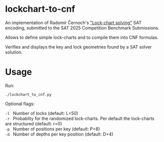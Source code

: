 # lockchart-to-cnf

An implementation of Radomír Černoch's ["Lock-chart solving"](https://github.com/cernoch/mks-dis/blob/master/LockChartSolvingWeb.pdf) SAT encoding, submitted to the SAT 2025 Competition Benchmark Submissions.

Allows to define simple lock-charts and to compile them into CNF formulas. 

Verifies and displays the key and lock geometries found by a SAT solver solution. 

# Usage
Run: 

``` ./lockchart_to_cnf.py ```

Optional flags:

```-l ``` Number of locks (default: L=50) \
```-r ``` Probablity for the randomized lock-charts. Per default the lock-charts are structured (default: r=0) \
```-p ``` Number of positions per key (default: P=8) \
```-d ``` Number of depths per key position (default: D=4) 

